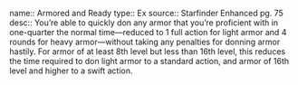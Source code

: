 name:: Armored and Ready 
type:: Ex
source:: Starfinder Enhanced pg. 75
desc:: You’re able to quickly don any armor that you’re proficient with in one-quarter the normal time—reduced to 1 full action for light armor and 4 rounds for heavy armor—without taking any penalties for donning armor hastily. For armor of at least 8th level but less than 16th level, this reduces the time required to don light armor to a standard action, and armor of 16th level and higher to a swift action.

